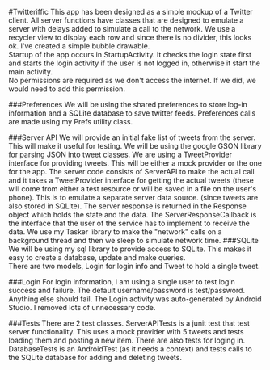 #Twitteriffic
This app has been designed as a simple mockup of a Twitter client. All server functions have classes that are designed to emulate a server with delays added to simulate a call to the network. We use a recycler view to display each row and since there is no divider, this looks ok. I've created a simple bubble drawable.  
Startup of the app occurs in StartupActivity. It checks the login state first and starts the login activity if the user is not logged in, otherwise it start the main activity.   
No permissions are required as we don't access the internet. If we did, we would need to add this permission.

###Preferences
We will be using the shared preferences to store log-in information and a SQLite database to save twitter feeds. Preferences calls are made using my Prefs utility class.  

###Server API
We will provide an initial fake list of tweets from the server. This will make it useful for testing.
We will be using the google GSON library for parsing JSON into tweet classes. We are using a TweetProvider interface for providing tweets. This will be either a mock provider or the one for the app. 
The server code consists of ServerAPI to make the actual call and it takes a TweetProvider interface for getting the actual tweets (these will come from either a test resource or will be saved in a file on the user's phone). This is to emulate a separate server data source. (since tweets are also stored in SQLite). The server response is returned in the Response<T> object which holds the state and the data. The ServerResponseCallback is the interface that the user of the service has to implement to receive the data. We use my Tasker library to make the "network" calls on a background thread and then we sleep to simulate network time.
###SQLite
We will be using my sql library to provide access to SQLite. This makes it easy to create a database, update and make queries.  
There are two models, Login for login info and Tweet to hold a single tweet. 

###Login
For login information, I am using a single user to test login success and failure.
The default username/password is test/password. Anything else should fail. The Login activity was auto-generated by Android Studio. I removed lots of unnecessary code.

###Tests
There are 2 test classes. ServerAPITests is a junit test that test server functionality. This uses a mock provider with 5 tweets and tests loading them and posting a new item. There are also tests for loging in.  
DatabaseTests is an AndroidTest (as it needs a context) and tests calls to the SQLite database for adding and deleting tweets.